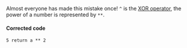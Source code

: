 Almost everyone has made this mistake once! `^` is the [XOR operator]("https://docs.python.org/3/reference/expressions.html#binary-bitwise-operations"), the power of a number is represented by `**`.
#### Corrected code
```
5 return a ** 2
```
